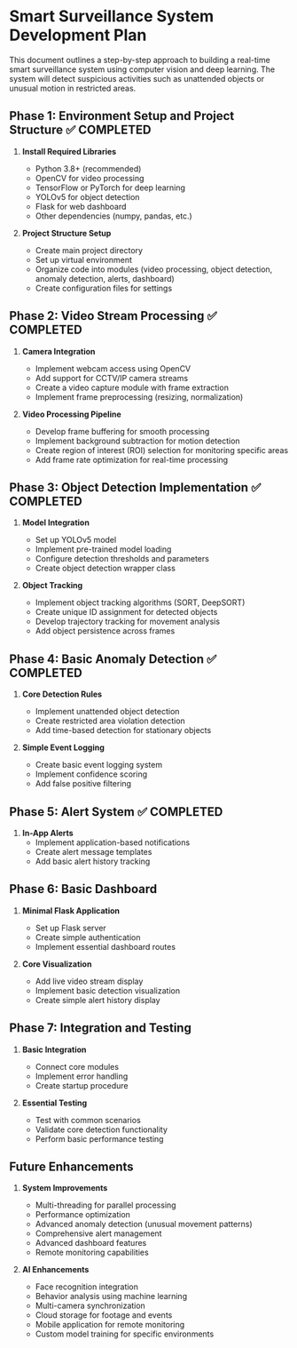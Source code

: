 # Smart Surveillance System Development Plan

This document outlines a step-by-step approach to building a real-time smart surveillance system using computer vision and deep learning. The system will detect suspicious activities such as unattended objects or unusual motion in restricted areas.

## Phase 1: Environment Setup and Project Structure ✅ COMPLETED

1. **Install Required Libraries**
   - Python 3.8+ (recommended)
   - OpenCV for video processing
   - TensorFlow or PyTorch for deep learning
   - YOLOv5 for object detection
   - Flask for web dashboard
   - Other dependencies (numpy, pandas, etc.)

2. **Project Structure Setup**
   - Create main project directory
   - Set up virtual environment
   - Organize code into modules (video processing, object detection, anomaly detection, alerts, dashboard)
   - Create configuration files for settings

## Phase 2: Video Stream Processing ✅ COMPLETED

1. **Camera Integration**
   - Implement webcam access using OpenCV
   - Add support for CCTV/IP camera streams
   - Create a video capture module with frame extraction
   - Implement frame preprocessing (resizing, normalization)

2. **Video Processing Pipeline**
   - Develop frame buffering for smooth processing
   - Implement background subtraction for motion detection
   - Create region of interest (ROI) selection for monitoring specific areas
   - Add frame rate optimization for real-time processing

## Phase 3: Object Detection Implementation ✅ COMPLETED

1. **Model Integration**
   - Set up YOLOv5 model
   - Implement pre-trained model loading
   - Configure detection thresholds and parameters
   - Create object detection wrapper class

2. **Object Tracking**
   - Implement object tracking algorithms (SORT, DeepSORT)
   - Create unique ID assignment for detected objects
   - Develop trajectory tracking for movement analysis
   - Add object persistence across frames

## Phase 4: Basic Anomaly Detection ✅ COMPLETED

1. **Core Detection Rules**
   - Implement unattended object detection
   - Create restricted area violation detection
   - Add time-based detection for stationary objects

2. **Simple Event Logging**
   - Create basic event logging system
   - Implement confidence scoring
   - Add false positive filtering

## Phase 5: Alert System ✅ COMPLETED

1. **In-App Alerts**
   - Implement application-based notifications
   - Create alert message templates
   - Add basic alert history tracking

## Phase 6: Basic Dashboard

1. **Minimal Flask Application**
   - Set up Flask server
   - Create simple authentication
   - Implement essential dashboard routes

2. **Core Visualization**
   - Add live video stream display
   - Implement basic detection visualization
   - Create simple alert history display

## Phase 7: Integration and Testing

1. **Basic Integration**
   - Connect core modules
   - Implement error handling
   - Create startup procedure

2. **Essential Testing**
   - Test with common scenarios
   - Validate core detection functionality
   - Perform basic performance testing

## Future Enhancements

1. **System Improvements**
   - Multi-threading for parallel processing
   - Performance optimization
   - Advanced anomaly detection (unusual movement patterns)
   - Comprehensive alert management
   - Advanced dashboard features
   - Remote monitoring capabilities

2. **AI Enhancements**
   - Face recognition integration
   - Behavior analysis using machine learning
   - Multi-camera synchronization
   - Cloud storage for footage and events
   - Mobile application for remote monitoring
   - Custom model training for specific environments